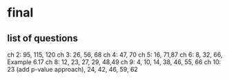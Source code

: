 #  final

##  list of questions

ch 2:  95, 115, 120
ch 3:  26, 56, 68
ch 4:  47, 70
ch 5:  16, 71,87
ch 6:  8, 32, 66, Example 6.17
ch 8:  12, 23, 27, 29, 48,49
ch 9:  4, 10, 14, 38, 46, 55, 66 
ch 10: 23 (add p-value approach), 24, 42, 46, 59, 62


